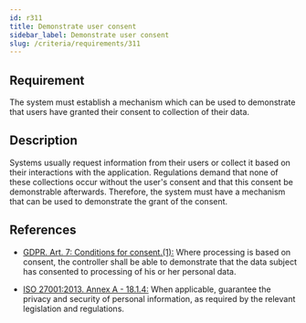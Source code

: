 ```yaml
---
id: r311
title: Demonstrate user consent
sidebar_label: Demonstrate user consent
slug: /criteria/requirements/311
---
```


## Requirement

The system
must establish a mechanism
which can be used to demonstrate
that users have granted their consent
to collection of their data.

## Description

Systems usually request information
from their users or collect it
based on their interactions
with the application.
Regulations demand
that none of these collections occur
without the user's consent
and that this consent be demonstrable afterwards.
Therefore,
the system must have a mechanism
that can be used to demonstrate the grant
of the consent.

## References

- [GDPR. Art. 7: Conditions for consent.(1):](https://gdpr-info.eu/art-7-gdpr/)
  Where processing is based on consent,
  the controller shall be able to demonstrate
  that the data subject
  has consented to processing
  of his or her personal data.

- [ISO 27001:2013. Annex A - 18.1.4:](https://www.iso.org/obp/ui/#iso:std:54534:en)
  When applicable,
  guarantee the privacy and security
  of personal information,
  as required by the relevant legislation
  and regulations.
